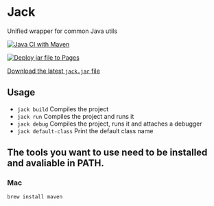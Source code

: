 # Jack

Unified wrapper for common Java utils

[![Java CI with Maven](https://github.com/Frank-Mayer/jack/actions/workflows/maven.yml/badge.svg)](https://github.com/Frank-Mayer/jack/actions/workflows/maven.yml)

[![Deploy jar file to Pages](https://github.com/Frank-Mayer/jack/actions/workflows/deploy.yml/badge.svg)](https://github.com/Frank-Mayer/jack/actions/workflows/deploy.yml)

[Download the latest `jack.jar` file](https://frank-mayer.github.io/jack/jack.jar)

## Usage

- `jack build` Compiles the project
- `jack run` Compiles the project and runs it
- `jack debug` Compiles the project, runs it and attaches a debugger
- `jack default-class` Print the default class name

## The tools you want to use need to be installed and avaliable in PATH.

### Mac

```
brew install maven
```
